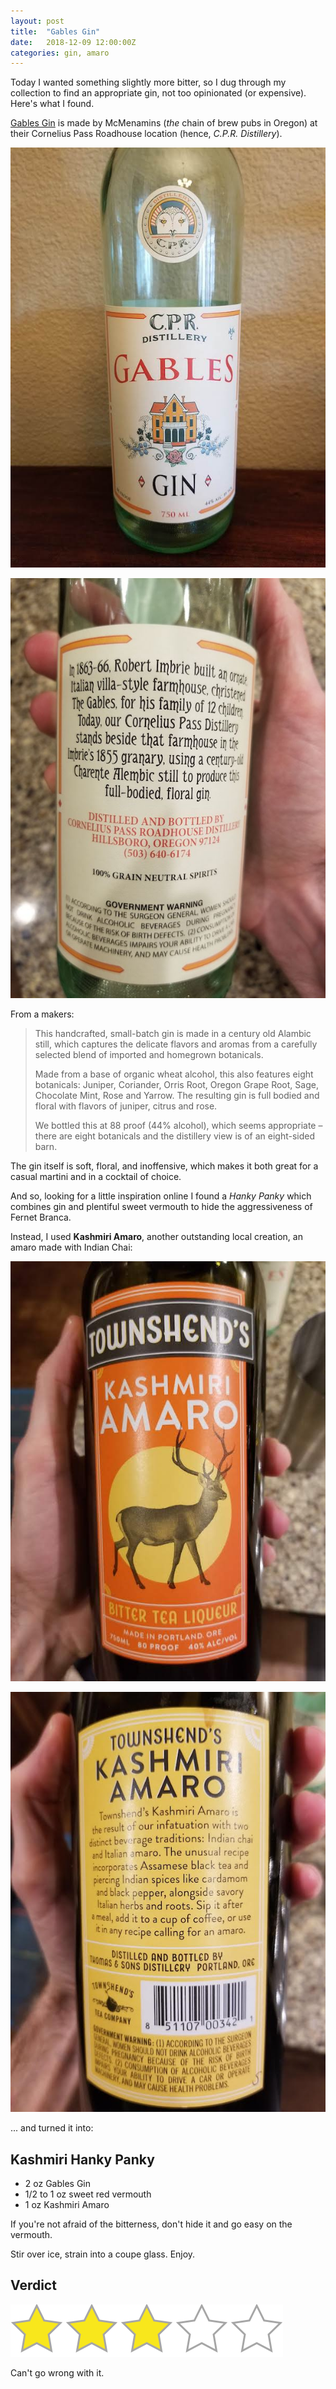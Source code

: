 ```yaml
---
layout: post
title:  "Gables Gin"
date:   2018-12-09 12:00:00Z
categories: gin, amaro
---
```

Today I wanted something slightly more bitter, so I dug through my collection to find an appropriate gin, not too opinionated (or expensive). Here's what I found.

<a href="http://www.mcmenamins.com/1782-cpr-distillery-spirits">Gables Gin</a> is made by McMenamins (*the* chain of brew pubs in Oregon) at their Cornelius Pass Roadhouse location (hence, *C.P.R. Distillery*).

![Gables Gin, front](/pics/gables-1.jpg)

![Gables Gin, back](/pics/gables-2.jpg)

From a makers:

> This handcrafted, small-batch gin is made in a century old Alambic still, which captures the delicate flavors and aromas from a carefully selected blend of imported and homegrown botanicals.
>
> Made from a base of organic wheat alcohol, this also features eight botanicals: Juniper, Coriander, Orris Root, Oregon Grape Root, Sage, Chocolate Mint, Rose and Yarrow. The resulting gin is full bodied and floral with flavors of juniper, citrus and rose.
>
> We bottled this at 88 proof (44% alcohol), which seems appropriate – there are eight botanicals and the distillery view is of an eight-sided barn.

The gin itself is soft, floral, and inoffensive, which makes it both great for a casual martini and in a cocktail of choice.

And so, looking for a little inspiration online I found a *Hanky Panky* which combines gin and plentiful sweet vermouth to hide the aggressiveness of Fernet Branca.

Instead, I used **Kashmiri Amaro**, another outstanding local creation, an amaro made with Indian Chai:

![Kashmiri Amaro, front](/pics/kashmiri-1.jpg)

![Kashmiri Amaro, back](/pics/kashmiri-2.jpg)

... and turned it into:

## Kashmiri Hanky Panky
* 2 oz Gables Gin
* 1/2 to 1 oz sweet red vermouth
* 1 oz Kashmiri Amaro

If you're not afraid of the bitterness, don't hide it and go easy on the vermouth.

Stir over ice, strain into a coupe glass. Enjoy.

## Verdict
![4 stars](/assets/star3.png)

Can't go wrong with it.
